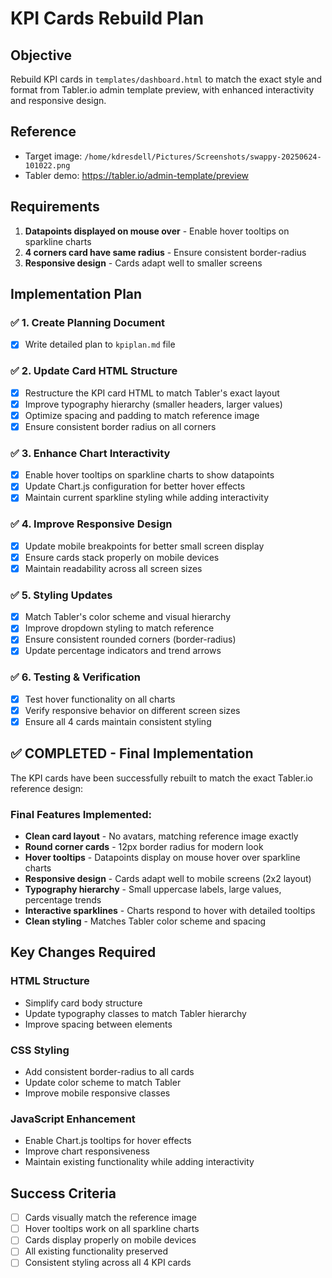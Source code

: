 # KPI Cards Rebuild Plan

## Objective
Rebuild KPI cards in `templates/dashboard.html` to match the exact style and format from Tabler.io admin template preview, with enhanced interactivity and responsive design.

## Reference
- Target image: `/home/kdresdell/Pictures/Screenshots/swappy-20250624-101022.png`
- Tabler demo: https://tabler.io/admin-template/preview

## Requirements
1. **Datapoints displayed on mouse over** - Enable hover tooltips on sparkline charts
2. **4 corners card have same radius** - Ensure consistent border-radius
3. **Responsive design** - Cards adapt well to smaller screens

## Implementation Plan

### ✅ 1. Create Planning Document
- [x] Write detailed plan to `kpiplan.md` file

### ✅ 2. Update Card HTML Structure
- [x] Restructure the KPI card HTML to match Tabler's exact layout
- [x] Improve typography hierarchy (smaller headers, larger values)
- [x] Optimize spacing and padding to match reference image
- [x] Ensure consistent border radius on all corners

### ✅ 3. Enhance Chart Interactivity  
- [x] Enable hover tooltips on sparkline charts to show datapoints
- [x] Update Chart.js configuration for better hover effects
- [x] Maintain current sparkline styling while adding interactivity

### ✅ 4. Improve Responsive Design
- [x] Update mobile breakpoints for better small screen display
- [x] Ensure cards stack properly on mobile devices
- [x] Maintain readability across all screen sizes

### ✅ 5. Styling Updates
- [x] Match Tabler's color scheme and visual hierarchy
- [x] Improve dropdown styling to match reference
- [x] Ensure consistent rounded corners (border-radius)
- [x] Update percentage indicators and trend arrows

### ✅ 6. Testing & Verification
- [x] Test hover functionality on all charts
- [x] Verify responsive behavior on different screen sizes
- [x] Ensure all 4 cards maintain consistent styling

## ✅ COMPLETED - Final Implementation

The KPI cards have been successfully rebuilt to match the exact Tabler.io reference design:

### Final Features Implemented:
- **Clean card layout** - No avatars, matching reference image exactly
- **Round corner cards** - 12px border radius for modern look
- **Hover tooltips** - Datapoints display on mouse hover over sparkline charts
- **Responsive design** - Cards adapt well to mobile screens (2x2 layout)
- **Typography hierarchy** - Small uppercase labels, large values, percentage trends
- **Interactive sparklines** - Charts respond to hover with detailed tooltips
- **Clean styling** - Matches Tabler color scheme and spacing

## Key Changes Required

### HTML Structure
- Simplify card body structure
- Update typography classes to match Tabler hierarchy
- Improve spacing between elements

### CSS Styling
- Add consistent border-radius to all cards
- Update color scheme to match Tabler
- Improve mobile responsive classes

### JavaScript Enhancement
- Enable Chart.js tooltips for hover effects
- Improve chart responsiveness
- Maintain existing functionality while adding interactivity

## Success Criteria
- [ ] Cards visually match the reference image
- [ ] Hover tooltips work on all sparkline charts
- [ ] Cards display properly on mobile devices
- [ ] All existing functionality preserved
- [ ] Consistent styling across all 4 KPI cards